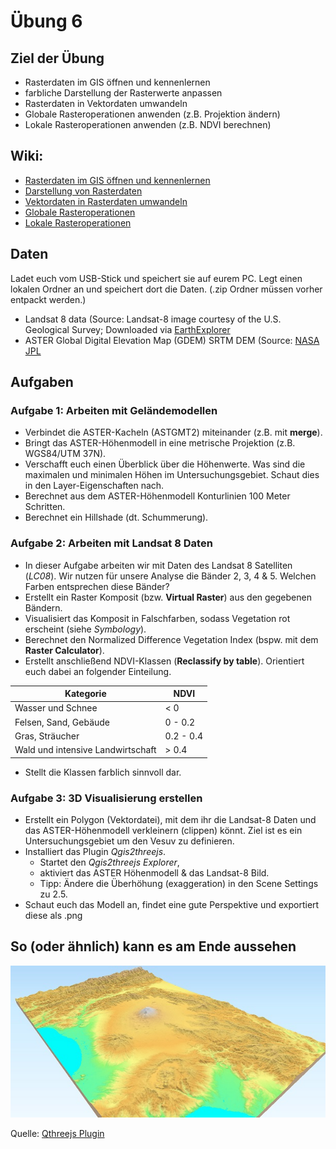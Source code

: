 # Übung 6
## Ziel der Übung
* Rasterdaten im GIS öffnen und kennenlernen
* farbliche Darstellung der Rasterwerte anpassen
* Rasterdaten in Vektordaten umwandeln
* Globale Rasteroperationen anwenden (z.B. Projektion ändern)
* Lokale Rasteroperationen anwenden (z.B. NDVI berechnen)

## Wiki:
* [Rasterdaten im GIS öffnen und kennenlernen](https://courses.gistools.geog.uni-heidelberg.de/giscience/gis-einfuehrung/wikis/qgis-Layer-Konzept)
* [Darstellung von Rasterdaten](https://courses.gistools.geog.uni-heidelberg.de/giscience/gis-einfuehrung/wikis/qgis-Rasterdarstellung)
* [Vektordaten in Rasterdaten umwandeln](https://courses.gistools.geog.uni-heidelberg.de/giscience/gis-einfuehrung/wikis/qgis-Konvertierung)
* [Globale Rasteroperationen](https://courses.gistools.geog.uni-heidelberg.de/giscience/gis-einfuehrung/wikis/qgis-Globale-Funktionen)
* [Lokale Rasteroperationen](https://courses.gistools.geog.uni-heidelberg.de/giscience/gis-einfuehrung/wikis/qgis-Lokale-Funktionen)

## Daten
Ladet euch vom USB-Stick und speichert sie auf eurem PC. Legt einen lokalen Ordner an und speichert dort die Daten. (.zip Ordner müssen vorher entpackt werden.)

* Landsat 8 data (Source: Landsat-8 image courtesy of the U.S. Geological Survey; Downloaded via [EarthExplorer](https://earthexplorer.usgs.gov/)
* ASTER Global Digital Elevation Map (GDEM) SRTM DEM (Source: [NASA JPL](https://asterweb.jpl.nasa.gov/GDEM.asp)

## Aufgaben

### Aufgabe 1: Arbeiten mit Geländemodellen
* Verbindet die ASTER-Kacheln (ASTGMT2) miteinander (z.B. mit **merge**).
* Bringt das ASTER-Höhenmodell in eine metrische Projektion (z.B. WGS84/UTM 37N).
* Verschafft euch einen Überblick über die Höhenwerte. Was sind die maximalen und minimalen Höhen im Untersuchungsgebiet. Schaut dies in den Layer-Eigenschaften nach. 
* Berechnet aus dem ASTER-Höhenmodell Konturlinien 100 Meter Schritten.
* Berechnet ein Hillshade (dt. Schummerung).

### Aufgabe 2: Arbeiten mit Landsat 8 Daten
* In dieser Aufgabe arbeiten wir mit Daten des Landsat 8 Satelliten (*LC08*). Wir nutzen für unsere Analyse die Bänder 2, 3, 4 & 5. Welchen Farben entsprechen diese Bänder?
* Erstellt ein Raster Komposit (bzw. **Virtual Raster**) aus den gegebenen Bändern.
* Visualisiert das Komposit in Falschfarben, sodass Vegetation rot erscheint (siehe *Symbology*).
* Berechnet den Normalized Difference Vegetation Index (bspw. mit dem **Raster Calculator**).
* Erstellt anschließend NDVI-Klassen (**Reclassify by table**). Orientiert euch dabei an folgender Einteilung.

| Kategorie | NDVI |
| --- | --- |
|Wasser und Schnee| < 0 |
| Felsen, Sand, Gebäude | 0 - 0.2 |
| Gras, Sträucher | 0.2 - 0.4 |
| Wald und intensive Landwirtschaft | > 0.4 |

* Stellt die Klassen farblich sinnvoll dar.

### Aufgabe 3: 3D Visualisierung erstellen
* Erstellt ein Polygon (Vektordatei), mit dem ihr die Landsat-8 Daten und das ASTER-Höhenmodell verkleinern (clippen) könnt. Ziel ist es ein Untersuchungsgebiet um den Vesuv zu definieren.
* Installiert das Plugin *Qgis2threejs*.
  * Startet den *Qgis2threejs Explorer*,
  * aktiviert das ASTER Höhenmodell & das Landsat-8 Bild.
  * Tipp: Ändere die Überhöhung (exaggeration) in den Scene Settings zu 2.5.
* Schaut euch das Modell an, findet eine gute Perspektive und exportiert diese als .png 

## So (oder ähnlich) kann es am Ende aussehen

![3D Landschaft](qgisthreejs.jpg)


Quelle: [Qthreejs Plugin](https://qgis2threejs.readthedocs.io/en/docs/_images/top.jpg) 

